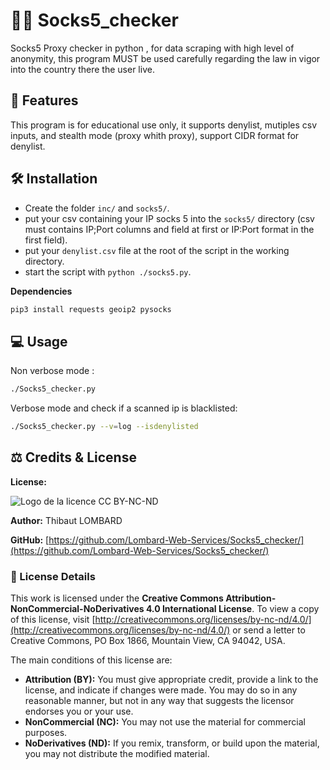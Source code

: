 # 🕵️‍♂️ Socks5_checker 

Socks5 Proxy checker in python , for data scraping with high level of anonymity, this program MUST be used carefully regarding the law in vigor into the country there the user live.

## 🌟 Features 

This program is for educational use only, it supports denylist, mutiples csv inputs, and stealth mode (proxy whith proxy), support CIDR format for denylist.

## 🛠️ Installation 

* Create the folder `inc/` and `socks5/`.
* put your csv containing your IP socks 5 into the `socks5/` directory (csv must contains IP;Port columns and field at first or IP:Port format in the first field).
* put your `denylist.csv` file at the root of the script in the working directory.
* start the script with `python ./socks5.py`.

**Dependencies**
```py
pip3 install requests geoip2 pysocks
```

## 💻 Usage 

Non verbose mode :
```sh
./Socks5_checker.py
```
Verbose mode and check if a scanned ip is blacklisted:
```sh
./Socks5_checker.py --v=log --isdenylisted
```

## ⚖️ Credits & License 

**License:** 

![Logo de la licence CC BY-NC-ND](CC_BY-NC_ND.png)

**Author:** Thibaut LOMBARD

**GitHub:** [https://github.com/Lombard-Web-Services/Socks5_checker/](https://github.com/Lombard-Web-Services/Socks5_checker/)

### 📖 License Details 

This work is licensed under the **Creative Commons Attribution-NonCommercial-NoDerivatives 4.0 International License**. To view a copy of this license, visit [http://creativecommons.org/licenses/by-nc-nd/4.0/](http://creativecommons.org/licenses/by-nc-nd/4.0/) or send a letter to Creative Commons, PO Box 1866, Mountain View, CA 94042, USA.

The main conditions of this license are:
* **Attribution (BY):** You must give appropriate credit, provide a link to the license, and indicate if changes were made. You may do so in any reasonable manner, but not in any way that suggests the licensor endorses you or your use.
* **NonCommercial (NC):** You may not use the material for commercial purposes.
* **NoDerivatives (ND):** If you remix, transform, or build upon the material, you may not distribute the modified material.
